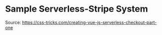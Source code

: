 # Sample Serverless-Stripe System

Source: https://css-tricks.com/creating-vue-js-serverless-checkout-part-one
